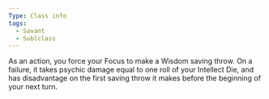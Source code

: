 ```yaml
---
Type: Class info
tags:
  - Savant
  - Sublclass
---
```

As an action, you force your Focus to make a Wisdom saving throw. On a failure, it takes psychic damage equal to one roll of your Intellect Die, and has disadvantage on the first saving throw it makes before the beginning of your next turn.
